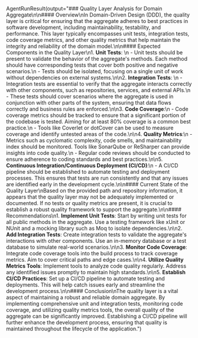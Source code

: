 AgentRunResult(output="### Quality Layer Analysis for Domain Aggregate\n\n#### Overview\nIn Domain-Driven Design (DDD), the quality layer is critical for ensuring that the aggregate adheres to best practices in software development, including maintainability, testability, and performance. This layer typically encompasses unit tests, integration tests, code coverage metrics, and other quality metrics that help maintain the integrity and reliability of the domain model.\n\n#### Expected Components in the Quality Layer\n1. **Unit Tests**: \n   - Unit tests should be present to validate the behavior of the aggregate's methods. Each method should have corresponding tests that cover both positive and negative scenarios.\n   - Tests should be isolated, focusing on a single unit of work without dependencies on external systems.\n\n2. **Integration Tests**: \n   - Integration tests are essential to verify that the aggregate interacts correctly with other components, such as repositories, services, and external APIs.\n   - These tests should cover scenarios where the aggregate is used in conjunction with other parts of the system, ensuring that data flows correctly and business rules are enforced.\n\n3. **Code Coverage**:\n   - Code coverage metrics should be tracked to ensure that a significant portion of the codebase is tested. Aiming for at least 80% coverage is a common best practice.\n   - Tools like Coverlet or dotCover can be used to measure coverage and identify untested areas of the code.\n\n4. **Quality Metrics**:\n   - Metrics such as cyclomatic complexity, code smells, and maintainability index should be monitored. Tools like SonarQube or ReSharper can provide insights into code quality.\n   - Regular code reviews should be conducted to ensure adherence to coding standards and best practices.\n\n5. **Continuous Integration/Continuous Deployment (CI/CD)**:\n   - A CI/CD pipeline should be established to automate testing and deployment processes. This ensures that tests are run consistently and that any issues are identified early in the development cycle.\n\n#### Current State of the Quality Layer\nBased on the provided path and repository information, it appears that the quality layer may not be adequately implemented or documented. If no tests or quality metrics are present, it is crucial to establish a robust quality framework to support the aggregate.\n\n#### Recommendations\n1. **Implement Unit Tests**: Start by writing unit tests for all public methods in the aggregate. Use a testing framework like xUnit or NUnit and a mocking library such as Moq to isolate dependencies.\n\n2. **Add Integration Tests**: Create integration tests to validate the aggregate's interactions with other components. Use an in-memory database or a test database to simulate real-world scenarios.\n\n3. **Monitor Code Coverage**: Integrate code coverage tools into the build process to track coverage metrics. Aim to cover critical paths and edge cases.\n\n4. **Utilize Quality Metrics Tools**: Implement tools to analyze code quality regularly. Address any identified issues promptly to maintain high standards.\n\n5. **Establish CI/CD Practices**: Set up a CI/CD pipeline to automate testing and deployments. This will help catch issues early and streamline the development process.\n\n#### Conclusion\nThe quality layer is a vital aspect of maintaining a robust and reliable domain aggregate. By implementing comprehensive unit and integration tests, monitoring code coverage, and utilizing quality metrics tools, the overall quality of the aggregate can be significantly improved. Establishing a CI/CD pipeline will further enhance the development process, ensuring that quality is maintained throughout the lifecycle of the application.")